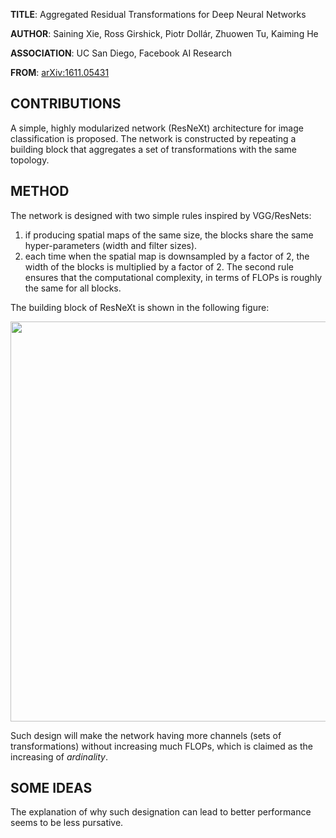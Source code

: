 **TITLE**:  Aggregated Residual Transformations for Deep Neural Networks

**AUTHOR**: Saining Xie, Ross Girshick, Piotr Dollár, Zhuowen Tu, Kaiming He

**ASSOCIATION**: UC San Diego, Facebook AI Research

**FROM**: [arXiv:1611.05431](https://arxiv.org/abs/1611.05431)

## CONTRIBUTIONS ##

A simple, highly modularized network (ResNeXt) architecture for image classification is proposed. The network is constructed by repeating a building block that aggregates a set of transformations with the same topology.

## METHOD ##

The network is designed with two simple rules inspired by VGG/ResNets:  

1. if producing spatial maps of the same size, the blocks share the same hyper-parameters (width and filter sizes).
2. each time when the spatial map is downsampled by a factor of 2,  the width of the blocks is multiplied by a factor of 2. The second rule ensures that the computational complexity, in terms of FLOPs is roughly the same for all blocks.

The building block of ResNeXt is shown in the following figure:

<img class="img-responsive center-block" src="https://raw.githubusercontent.com/joshua19881228/my_blogs/master/Computer_Vision/Reading_Note/figures/ResNeXt.jpg" alt="" width="640"/>

Such design will make the network having more channels (sets of transformations) without increasing much FLOPs, which is claimed as the increasing of *ardinality*.

## SOME IDEAS ##

The explanation of why such designation can lead to better performance seems to be less pursative.